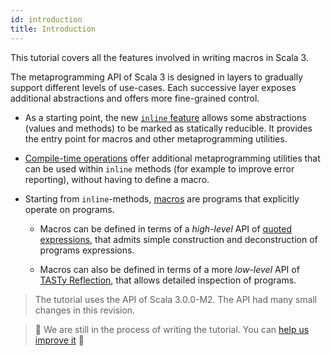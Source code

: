 ```yaml
---
id: introduction
title: Introduction
---
```


This tutorial covers all the features involved in writing macros in Scala 3.

The metaprogramming API of Scala 3 is designed in layers to gradually
support different levels of use-cases. Each successive layer exposes additional
abstractions and offers more fine-grained control.

- As a starting point, the new [`inline` feature](inline.md) allows some abstractions (values and methods) to be marked as statically reducible. 
  It provides the entry point for macros and other metaprogramming utilities.

- [Compile-time operations](compiletime.md) offer additional metaprogramming utilities that can be used within `inline` methods (for example to improve error reporting), without having to define a macro.

- Starting from `inline`-methods, [macros](macros.md) are programs that explicitly operate on programs.

  - Macros can be defined in terms of a _high-level_ API of [quoted expressions](quotes.md), that admits simple construction and deconstruction of programs expressions.

  - Macros can also be defined in terms of a more _low-level_ API of [TASTy Reflection](tasty-reflection.md), that allows detailed inspection of programs.



> The tutorial uses the API of Scala 3.0.0-M2. The API had many small changes in this revision.

> 🚧 We are still in the process of writing the tutorial. You can [help us improve it][contributing] 🚧

[inline]: tutorial/inline.md
[contributing]: contributing.md
[compiletime]: tutorial/compiletime.md

